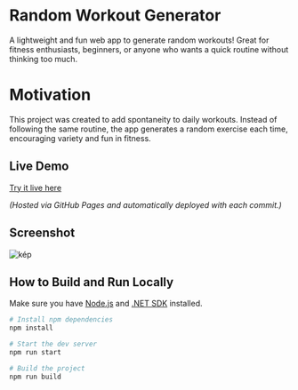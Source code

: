 # Random Workout Generator

A lightweight and fun web app to generate random workouts! Great for fitness enthusiasts, beginners, or anyone who wants a quick routine without thinking too much.

# Motivation

This project was created to add spontaneity to daily workouts. Instead of following the same routine, the app generates a random exercise each time, encouraging variety and fun in fitness.

## Live Demo

[Try it live here](https://ihaszkaroly.github.io/RandomWorkoutGenerator/)

*(Hosted via GitHub Pages and automatically deployed with each commit.)*

## Screenshot

![kép](https://github.com/user-attachments/assets/ac652db2-4596-4a5b-bfd7-e3769fb768e4)


## How to Build and Run Locally

Make sure you have [Node.js](https://nodejs.org/) and [.NET SDK](https://dotnet.microsoft.com/en-us/download) installed.

```bash
# Install npm dependencies
npm install

# Start the dev server
npm run start

# Build the project
npm run build
